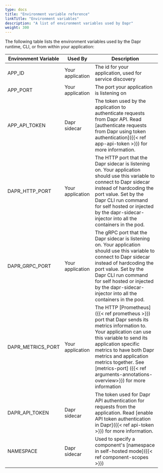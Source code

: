 ```yaml
---
type: docs
title: "Environment variable reference"
linkTitle: "Environment variables"
description: "A list of environment variables used by Dapr"
weight: 300
---
```


The following table lists the environment variables used by the Dapr runtime, CLI, or from within your application:

| Environment Variable | Used By          | Description                                                                                                                                                                                                                                                                                                                    |
| -------------------- | ---------------- | ------------------------------------------------------------------------------------------------------------------------------------------------------------------------------------------------------------------------------------------------------------------------------------------------------------------------------ |
| APP_ID               | Your application | The id for your application, used for service discovery                                                                                                                                                                                                                                                                        |
| APP_PORT             | Your application | The port your application is listening on                                                                                                                                                                                                                                                                                      |
| APP_API_TOKEN        | Dapr sidecar     | The token used by the application to authenticate requests from Dapr API. Read [authenticate requests from Dapr using token authentication]({{< ref app-api-token >}}) for more information.                                                                                                                                   |
| DAPR_HTTP_PORT       | Your application | The HTTP port that the Dapr sidecar is listening on. Your application should use this variable to connect to Dapr sidecar instead of hardcoding the port value. Set by the Dapr CLI run command for self hosted or injected by the dapr-sidecar-injector into all the containers in the pod.                                   |
| DAPR_GRPC_PORT       | Your application | The gRPC port that the Dapr sidecar is listening on. Your application should use this variable to connect to Dapr sidecar instead of hardcoding the port value. Set by the Dapr CLI run command for self hosted or injected by the dapr-sidecar-injector into all the containers in the pod.                                   |
| DAPR_METRICS_PORT    | Your application | The HTTP [Prometheus]({{< ref prometheus >}}) port that Dapr sends its metrics information to. Your application can use this variable to send its application specific metrics to have both Dapr metrics and application metrics together. See [metrics-port] ({{< ref arguments-annotations-overview>}}) for more information |
| DAPR_API_TOKEN       | Dapr sidecar     | The token used for Dapr API authentication for requests from the application. Read [enable API token authentication in Dapr]({{< ref api-token >}}) for more information.                                                                                                                                                      |
| NAMESPACE            | Dapr sidecar     | Used to specify a component's [namespace in self-hosted mode]({{< ref component-scopes >}})                                                                                                                                                                                                                                    |

